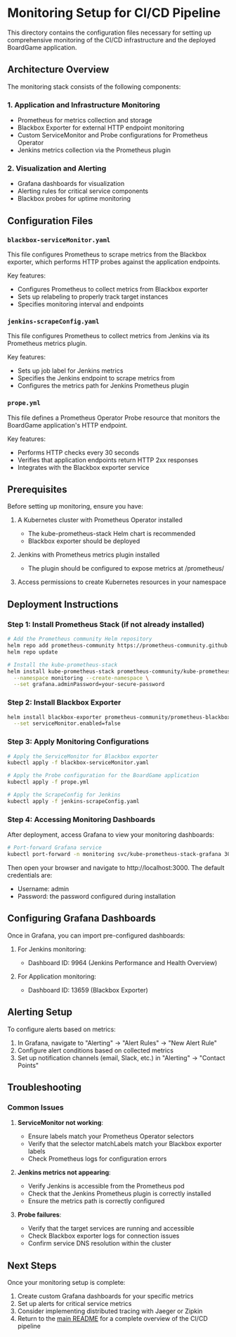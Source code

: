 # Monitoring Setup for CI/CD Pipeline

This directory contains the configuration files necessary for setting up comprehensive monitoring of the CI/CD infrastructure and the deployed BoardGame application.

## Architecture Overview

The monitoring stack consists of the following components:

### 1. Application and Infrastructure Monitoring
- Prometheus for metrics collection and storage
- Blackbox Exporter for external HTTP endpoint monitoring
- Custom ServiceMonitor and Probe configurations for Prometheus Operator
- Jenkins metrics collection via the Prometheus plugin

### 2. Visualization and Alerting
- Grafana dashboards for visualization
- Alerting rules for critical service components
- Blackbox probes for uptime monitoring

## Configuration Files

### `blackbox-serviceMonitor.yaml`
This file configures Prometheus to scrape metrics from the Blackbox exporter, which performs HTTP probes against the application endpoints.

Key features:
- Configures Prometheus to collect metrics from Blackbox exporter
- Sets up relabeling to properly track target instances
- Specifies monitoring interval and endpoints

### `jenkins-scrapeConfig.yaml`
This file configures Prometheus to collect metrics from Jenkins via its Prometheus metrics plugin.

Key features:
- Sets up job label for Jenkins metrics
- Specifies the Jenkins endpoint to scrape metrics from
- Configures the metrics path for Jenkins Prometheus plugin

### `prope.yml`
This file defines a Prometheus Operator Probe resource that monitors the BoardGame application's HTTP endpoint.

Key features:
- Performs HTTP checks every 30 seconds
- Verifies that application endpoints return HTTP 2xx responses
- Integrates with the Blackbox exporter service

## Prerequisites

Before setting up monitoring, ensure you have:

1. A Kubernetes cluster with Prometheus Operator installed
   - The kube-prometheus-stack Helm chart is recommended
   - Blackbox exporter should be deployed

2. Jenkins with Prometheus metrics plugin installed
   - The plugin should be configured to expose metrics at /prometheus/

3. Access permissions to create Kubernetes resources in your namespace

## Deployment Instructions

### Step 1: Install Prometheus Stack (if not already installed)

```bash
# Add the Prometheus community Helm repository
helm repo add prometheus-community https://prometheus-community.github.io/helm-charts
helm repo update

# Install the kube-prometheus-stack
helm install kube-prometheus-stack prometheus-community/kube-prometheus-stack \
  --namespace monitoring --create-namespace \
  --set grafana.adminPassword=your-secure-password
```

### Step 2: Install Blackbox Exporter

```bash
helm install blackbox-exporter prometheus-community/prometheus-blackbox-exporter \
  --set serviceMonitor.enabled=false
```

### Step 3: Apply Monitoring Configurations

```bash
# Apply the ServiceMonitor for Blackbox exporter
kubectl apply -f blackbox-serviceMonitor.yaml

# Apply the Probe configuration for the BoardGame application
kubectl apply -f prope.yml

# Apply the ScrapeConfig for Jenkins
kubectl apply -f jenkins-scrapeConfig.yaml
```

### Step 4: Accessing Monitoring Dashboards

After deployment, access Grafana to view your monitoring dashboards:

```bash
# Port-forward Grafana service
kubectl port-forward -n monitoring svc/kube-prometheus-stack-grafana 3000:80
```

Then open your browser and navigate to http://localhost:3000. The default credentials are:
- Username: admin
- Password: the password configured during installation

## Configuring Grafana Dashboards

Once in Grafana, you can import pre-configured dashboards:

1. For Jenkins monitoring:
   - Dashboard ID: 9964 (Jenkins Performance and Health Overview)

2. For Application monitoring:
   - Dashboard ID: 13659 (Blackbox Exporter)

## Alerting Setup

To configure alerts based on metrics:

1. In Grafana, navigate to "Alerting" -> "Alert Rules" -> "New Alert Rule"
2. Configure alert conditions based on collected metrics
3. Set up notification channels (email, Slack, etc.) in "Alerting" -> "Contact Points"

## Troubleshooting

### Common Issues

1. **ServiceMonitor not working**:
   - Ensure labels match your Prometheus Operator selectors
   - Verify that the selector matchLabels match your Blackbox exporter labels
   - Check Prometheus logs for configuration errors

2. **Jenkins metrics not appearing**:
   - Verify Jenkins is accessible from the Prometheus pod
   - Check that the Jenkins Prometheus plugin is correctly installed
   - Ensure the metrics path is correctly configured

3. **Probe failures**:
   - Verify that the target services are running and accessible
   - Check Blackbox exporter logs for connection issues
   - Confirm service DNS resolution within the cluster

## Next Steps

Once your monitoring setup is complete:

1. Create custom Grafana dashboards for your specific metrics
2. Set up alerts for critical service metrics
3. Consider implementing distributed tracing with Jaeger or Zipkin 
4. Return to the [main README](../README.md) for a complete overview of the CI/CD pipeline
